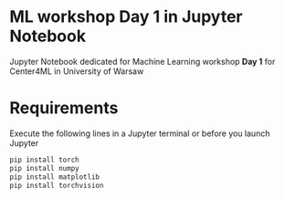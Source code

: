 # ML workshop Day 1 in Jupyter Notebook
Jupyter Notebook dedicated for Machine Learning workshop **Day 1** for Center4ML in University of Warsaw

# Requirements
Execute the following lines in a Jupyter terminal or before you launch Jupyter

```Bash
pip install torch
pip install numpy
pip install matplotlib
pip install torchvision
```



